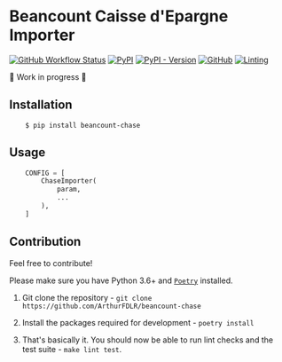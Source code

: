 # Beancount Caisse d'Epargne Importer

[![GitHub Workflow Status](https://img.shields.io/github/workflow/status/ArthurFDLR/beancount-chase/beancount-chase)](https://github.com/ArthurFDLR/beancount-chase/actions)
[![PyPI](https://img.shields.io/pypi/v/beancount-chase)](https://pypi.org/project/beancount-chase/)
[![PyPI - Version](https://img.shields.io/pypi/pyversions/beancount-chase.svg)](https://pypi.org/project/beancount-chase/)
[![GitHub](https://img.shields.io/github/license/ArthurFDLR/beancount-chase)](https://github.com/ArthurFDLR/beancount-chase/blob/master/LICENSE.txt)
[![Linting](https://img.shields.io/badge/code%20style-black-000000.svg)](https://github.com/psf/black)

🚧 Work in progress 🚧

## Installation

```console
    $ pip install beancount-chase
```

## Usage

```python
    CONFIG = [
        ChaseImporter(
            param,
            ...
        ),
    ]
```

## Contribution

Feel free to contribute!

Please make sure you have Python 3.6+ and [`Poetry`](https://poetry.eustace.io/) installed.

1. Git clone the repository - `git clone https://github.com/ArthurFDLR/beancount-chase`

2. Install the packages required for development - `poetry install`

3. That's basically it. You should now be able to run lint checks and the test suite - `make lint test`.
